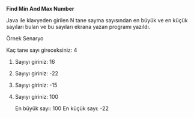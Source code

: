**Find Min And Max Number**

Java ile klavyeden girilen N tane sayma sayısından en büyük ve en küçük sayıları bulan ve bu sayıları ekrana yazan programı yazıldı.

Örnek Senaryo

Kaç tane sayı gireceksiniz: 4
1. Sayıyı giriniz: 16
2. Sayıyı giriniz: -22
3. Sayıyı giriniz: -15
4. Sayıyı giriniz: 100

   En büyük sayı: 100
   En küçük sayı: -22